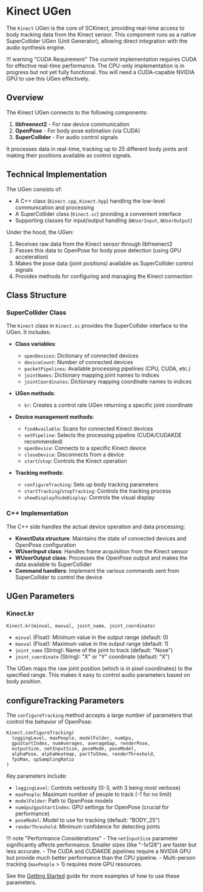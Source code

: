 # Kinect UGen

The `Kinect` UGen is the core of SCKinect, providing real-time access to body tracking data from the Kinect sensor. This component runs as a native SuperCollider UGen (Unit Generator), allowing direct integration with the audio synthesis engine.

!!! warning "CUDA Requirement"
    The current implementation requires CUDA for effective real-time performance. The CPU-only implementation is in progress but not yet fully functional. You will need a CUDA-capable NVIDIA GPU to use this UGen effectively.

## Overview

The Kinect UGen connects to the following components:

1. **libfreenect2** - For raw device communication
2. **OpenPose** - For body pose estimation (via CUDA)
3. **SuperCollider** - For audio control signals

It processes data in real-time, tracking up to 25 different body joints and making their positions available as control signals.

## Technical Implementation

The UGen consists of:

- A C++ class (`Kinect.cpp`, `Kinect.hpp`) handling the low-level communication and processing
- A SuperCollider class (`Kinect.sc`) providing a convenient interface
- Supporting classes for input/output handling (`WUserInput`, `WUserOutput`)

Under the hood, the UGen:

1. Receives raw data from the Kinect sensor through libfreenect2
2. Passes this data to OpenPose for body pose detection (using GPU acceleration)
3. Makes the pose data (joint positions) available as SuperCollider control signals
4. Provides methods for configuring and managing the Kinect connection

## Class Structure

### SuperCollider Class

The `Kinect` class in `Kinect.sc` provides the SuperCollider interface to the UGen. It includes:

- **Class variables**:
  - `openDevices`: Dictionary of connected devices
  - `deviceCount`: Number of connected devices
  - `packetPipelines`: Available processing pipelines (CPU, CUDA, etc.)
  - `jointNames`: Dictionary mapping joint names to indices
  - `jointCoordinates`: Dictionary mapping coordinate names to indices

- **UGen methods**:
  - `kr`: Creates a control rate UGen returning a specific joint coordinate

- **Device management methods**:
  - `findAvailable`: Scans for connected Kinect devices
  - `setPipeline`: Selects the processing pipeline (CUDA/CUDAKDE recommended)
  - `openDevice`: Connects to a specific Kinect device
  - `closeDevice`: Disconnects from a device
  - `start`/`stop`: Controls the Kinect operation

- **Tracking methods**:
  - `configureTracking`: Sets up body tracking parameters
  - `startTracking`/`stopTracking`: Controls the tracking process
  - `showDisplay`/`hideDisplay`: Controls the visual display

### C++ Implementation

The C++ side handles the actual device operation and data processing:

- **KinectData structure**: Maintains the state of connected devices and OpenPose configuration
- **WUserInput class**: Handles frame acquisition from the Kinect sensor
- **WUserOutput class**: Processes the OpenPose output and makes the data available to SuperCollider
- **Command handlers**: Implement the various commands sent from SuperCollider to control the device

## UGen Parameters

### Kinect.kr

```supercollider
Kinect.kr(minval, maxval, joint_name, joint_coordinate)
```

- `minval` (Float): Minimum value in the output range (default: 0)
- `maxval` (Float): Maximum value in the output range (default: 1)
- `joint_name` (String): Name of the joint to track (default: "Nose")
- `joint_coordinate` (String): "X" or "Y" coordinate (default: "X")

The UGen maps the raw joint position (which is in pixel coordinates) to the specified range. This makes it easy to control audio parameters based on body position.

## configureTracking Parameters

The `configureTracking` method accepts a large number of parameters that control the behavior of OpenPose:

```supercollider
Kinect.configureTracking(
  loggingLevel, maxPeople, modelFolder, numGpu,
  gpuStartIndex, numAverages, averageGap, renderPose,
  outputSize, netInputSize, poseMode, poseModel,
  alphaPose, alphaHeatmap, partToShow, renderThreshold,
  fpsMax, upSamplingRatio
)
```

Key parameters include:

- `loggingLevel`: Controls verbosity (0-3, with 3 being most verbose)
- `maxPeople`: Maximum number of people to track (-1 for no limit)
- `modelFolder`: Path to OpenPose models
- `numGpu`/`gpuStartIndex`: GPU settings for OpenPose (crucial for performance)
- `poseModel`: Model to use for tracking (default: "BODY_25")
- `renderThreshold`: Minimum confidence for detecting joints

!!! note "Performance Considerations"
    - The `netInputSize` parameter significantly affects performance. Smaller sizes (like "-1x128") are faster but less accurate.
    - The CUDA and CUDAKDE pipelines require a NVIDIA GPU but provide much better performance than the CPU pipeline.
    - Multi-person tracking (`maxPeople` > 1) requires more GPU resources.

See the [Getting Started](../getting-started.md) guide for more examples of how to use these parameters. 